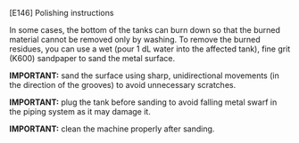 \[E146\] Polishing instructions

In some cases, the bottom of the tanks can burn down so that the burned
material cannot be removed only by washing. To remove the burned
residues, you can use a wet (pour 1 dL water into the affected tank),
fine grit (K600) sandpaper to sand the metal surface.

**IMPORTANT:** sand the surface using sharp, unidirectional movements
(in the direction of the grooves) to avoid unnecessary scratches.

**IMPORTANT:** plug the tank before sanding to avoid falling metal swarf
in the piping system as it may damage it.

**IMPORTANT:** clean the machine properly after sanding.
